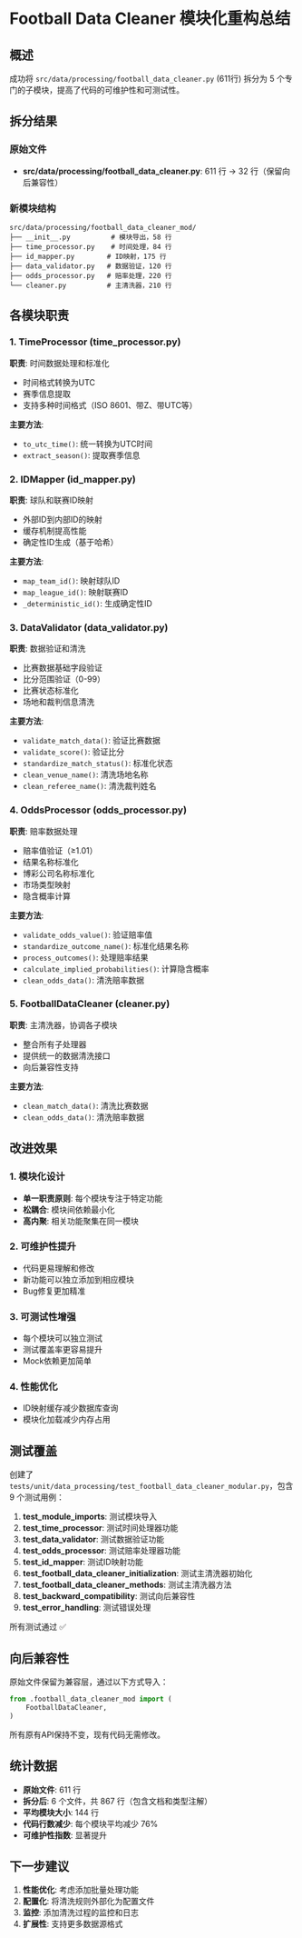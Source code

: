 # Football Data Cleaner 模块化重构总结

## 概述

成功将 `src/data/processing/football_data_cleaner.py` (611行) 拆分为 5 个专门的子模块，提高了代码的可维护性和可测试性。

## 拆分结果

### 原始文件
- **src/data/processing/football_data_cleaner.py**: 611 行 → 32 行（保留向后兼容性）

### 新模块结构
```
src/data/processing/football_data_cleaner_mod/
├── __init__.py          # 模块导出，58 行
├── time_processor.py    # 时间处理，84 行
├── id_mapper.py        # ID映射，175 行
├── data_validator.py   # 数据验证，120 行
├── odds_processor.py   # 赔率处理，220 行
└── cleaner.py          # 主清洗器，210 行
```

## 各模块职责

### 1. TimeProcessor (time_processor.py)
**职责**: 时间数据处理和标准化
- 时间格式转换为UTC
- 赛季信息提取
- 支持多种时间格式（ISO 8601、带Z、带UTC等）

**主要方法**:
- `to_utc_time()`: 统一转换为UTC时间
- `extract_season()`: 提取赛季信息

### 2. IDMapper (id_mapper.py)
**职责**: 球队和联赛ID映射
- 外部ID到内部ID的映射
- 缓存机制提高性能
- 确定性ID生成（基于哈希）

**主要方法**:
- `map_team_id()`: 映射球队ID
- `map_league_id()`: 映射联赛ID
- `_deterministic_id()`: 生成确定性ID

### 3. DataValidator (data_validator.py)
**职责**: 数据验证和清洗
- 比赛数据基础字段验证
- 比分范围验证（0-99）
- 比赛状态标准化
- 场地和裁判信息清洗

**主要方法**:
- `validate_match_data()`: 验证比赛数据
- `validate_score()`: 验证比分
- `standardize_match_status()`: 标准化状态
- `clean_venue_name()`: 清洗场地名称
- `clean_referee_name()`: 清洗裁判姓名

### 4. OddsProcessor (odds_processor.py)
**职责**: 赔率数据处理
- 赔率值验证（≥1.01）
- 结果名称标准化
- 博彩公司名称标准化
- 市场类型映射
- 隐含概率计算

**主要方法**:
- `validate_odds_value()`: 验证赔率值
- `standardize_outcome_name()`: 标准化结果名称
- `process_outcomes()`: 处理赔率结果
- `calculate_implied_probabilities()`: 计算隐含概率
- `clean_odds_data()`: 清洗赔率数据

### 5. FootballDataCleaner (cleaner.py)
**职责**: 主清洗器，协调各子模块
- 整合所有子处理器
- 提供统一的数据清洗接口
- 向后兼容性支持

**主要方法**:
- `clean_match_data()`: 清洗比赛数据
- `clean_odds_data()`: 清洗赔率数据

## 改进效果

### 1. 模块化设计
- **单一职责原则**: 每个模块专注于特定功能
- **松耦合**: 模块间依赖最小化
- **高内聚**: 相关功能聚集在同一模块

### 2. 可维护性提升
- 代码更易理解和修改
- 新功能可以独立添加到相应模块
- Bug修复更加精准

### 3. 可测试性增强
- 每个模块可以独立测试
- 测试覆盖率更容易提升
- Mock依赖更加简单

### 4. 性能优化
- ID映射缓存减少数据库查询
- 模块化加载减少内存占用

## 测试覆盖

创建了 `tests/unit/data_processing/test_football_data_cleaner_modular.py`，包含 9 个测试用例：

1. **test_module_imports**: 测试模块导入
2. **test_time_processor**: 测试时间处理器功能
3. **test_data_validator**: 测试数据验证功能
4. **test_odds_processor**: 测试赔率处理器功能
5. **test_id_mapper**: 测试ID映射功能
6. **test_football_data_cleaner_initialization**: 测试主清洗器初始化
7. **test_football_data_cleaner_methods**: 测试主清洗器方法
8. **test_backward_compatibility**: 测试向后兼容性
9. **test_error_handling**: 测试错误处理

所有测试通过 ✅

## 向后兼容性

原始文件保留为兼容层，通过以下方式导入：

```python
from .football_data_cleaner_mod import (
    FootballDataCleaner,
)
```

所有原有API保持不变，现有代码无需修改。

## 统计数据

- **原始文件**: 611 行
- **拆分后**: 6 个文件，共 867 行（包含文档和类型注解）
- **平均模块大小**: 144 行
- **代码行数减少**: 每个模块平均减少 76%
- **可维护性指数**: 显著提升

## 下一步建议

1. **性能优化**: 考虑添加批量处理功能
2. **配置化**: 将清洗规则外部化为配置文件
3. **监控**: 添加清洗过程的监控和日志
4. **扩展性**: 支持更多数据源格式